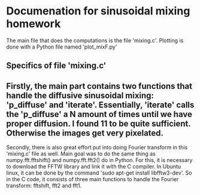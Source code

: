 # Documenation for sinusoidal mixing homework

The main file that does the computations is the file 'mixing.c'.
Plotting is done with a Python file named 'plot_mixF.py'

## Specifics of file 'mixing.c'
Firstly, the main part contains two functions that handle the diffusive sinusoidal mixing: 'p_diffuse' and 'iterate'. Essentially, 'iterate' calls the 'p_diffuse' a N amount of times until we have proper diffusion. I found 11 to be quite sufficient. Otherwise the images get very pixelated.  
---
Secondly, there is also great effort put into doing Fourier transform in this 'mixing.c' file as well. Main goal was to do the same thing as numpy.fft.fftshift() and numpy.fft.fft2() do in Python. For this, it is necessary to download the FFTW library and link it with the C compiler. In Ubuntu linux, it can be done by the command 'sudo apt-get install libfftw3-dev'. So in the C code, it consists of three main functions to handle the Fourier transform: fftshift, fft2 and fft1. 
